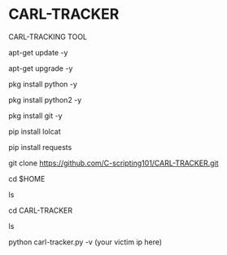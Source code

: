 # CARL-TRACKER
CARL-TRACKING TOOL


apt-get update -y

apt-get upgrade -y

pkg install python -y

pkg install python2 -y

pkg install git -y

pip install lolcat

pip install requests

git clone https://github.com/C-scripting101/CARL-TRACKER.git

cd $HOME

ls

cd CARL-TRACKER

ls

python carl-tracker.py -v (your victim ip here)
